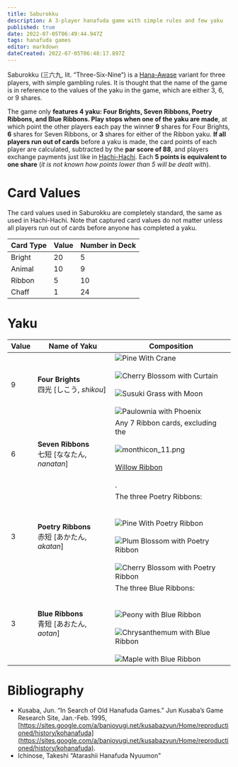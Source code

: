```yaml
---
title: Saburokku
description: A 3-player hanafuda game with simple rules and few yaku
published: true
date: 2022-07-05T06:49:44.947Z
tags: hanafuda games
editor: markdown
dateCreated: 2022-07-05T06:48:17.897Z
---
```


Saburokku (三六九, lit. “Three-Six-Nine”) is a [Hana-Awase](https://fudawiki.org/en/hanafuda/games/hana-awase) variant for three players, with simple gambling rules. It is thought that the name of the game is in reference to the values of the yaku in the game, which are either 3, 6, or 9 shares.

The game only **features 4 yaku: Four Brights, Seven Ribbons, Poetry Ribbons, and Blue Ribbons. Play stops when one of the yaku are made**, at which point the other players each pay the winner **9** shares for Four Brights, **6** shares for Seven Ribbons, or **3** shares for either of the Ribbon yaku. **If all players run out of cards** before a yaku is made, the card points of each player are calculated, subtracted by the **par score of 88**, and players exchange payments just like in [Hachi-Hachi](https://fudawiki.org/en/hanafuda/games/hachi-hachi). Each **5 points is equivalent to one share** (*it is not known how points lower than 5 will be dealt with*).

# Card Values

The card values used in Saburokku are completely standard, the same as used in Hachi-Hachi. Note that captured card values do not matter unless all players run out of cards before anyone has completed a yaku.

| Card Type | Value | Number in Deck |
| --- | --- | --- |
| Bright | 20  | 5   |
| Animal | 10  | 9   |
| Ribbon | 5   | 10  |
| Chaff | 1   | 24  |

# Yaku

| Value | Name of Yaku | Composition |
| --- | --- | --- |
| 9   | **Four Brights**  <br>四光 \[しこう, *shikou*\] | ![Pine With Crane](https://fudawiki.org/sheldonchen-cards/10.svg#hanafuda-card)<br><br>![Cherry Blossom with Curtain](https://fudawiki.org/sheldonchen-cards/30.svg#hanafuda-card)<br><br>![Susuki Grass with Moon](https://fudawiki.org/sheldonchen-cards/80.svg#hanafuda-card)<br><br>![Paulownia with Phoenix](https://fudawiki.org/sheldonchen-cards/120.svg#hanafuda-card) |
| 6   | **Seven Ribbons**  <br>七短 \[ななたん, *nanatan*\] | Any 7 Ribbon cards, excluding the <br><br>![monthicon_11.png](https://fudawiki.org/hanafuda/icons/monthicon_11.png)<br><br>[Willow Ribbon](https://fudawiki.org/en/hanafuda/suits/willow#plain-ribbon)<br><br>. |
| 3   | **Poetry Ribbons**  <br>赤短 \[あかたん, *akatan*\] | The three Poetry Ribbons:  <br> <br><br>![Pine With Poetry Ribbon](https://fudawiki.org/sheldonchen-cards/11.svg#hanafuda-card)<br><br>![Plum Blossom with Poetry Ribbon](https://fudawiki.org/sheldonchen-cards/21.svg#hanafuda-card)<br><br>![Cherry Blossom with Poetry Ribbon](https://fudawiki.org/sheldonchen-cards/31.svg#hanafuda-card) |
| 3   | **Blue Ribbons**  <br>青短 \[あおたん, *aotan*\] | The three Blue Ribbons:  <br> <br><br>![Peony with Blue Ribbon](https://fudawiki.org/sheldonchen-cards/61.svg#hanafuda-card)<br><br>![Chrysanthemum with Blue Ribbon](https://fudawiki.org/sheldonchen-cards/91.svg#hanafuda-card)<br><br>![Maple with Blue Ribbon](https://fudawiki.org/sheldonchen-cards/101.svg#hanafuda-card) |

# Bibliography

-   Kusaba, Jun. “In Search of Old Hanafuda Games.” Jun Kusaba’s Game Research Site, Jan.-Feb. 1995, [https://sites.google.com/a/banjoyugi.net/kusabazyun/Home/reproductioned/history/kohanafuda](https://sites.google.com/a/banjoyugi.net/kusabazyun/Home/reproductioned/history/kohanafuda).
-   Ichinose, Takeshi “Atarashii Hanafuda Nyuumon"